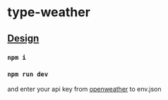 # type-weather
## [Design](https://www.figma.com/community/file/1270841135856047223)

### ``npm i``

### ``npm run dev``

and enter your api key from [openweather](https://home.openweathermap.org/api_keys) to env.json
